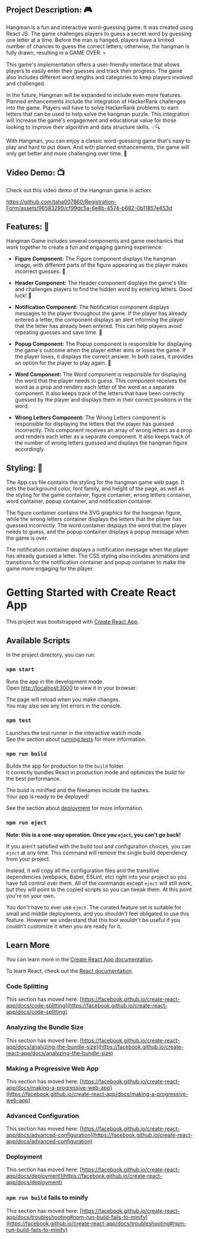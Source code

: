 ## Project Description: 🎮

Hangman is a fun and interactive word-guessing game. It was created using React JS. The game challenges players to guess a secret word by guessing one letter at a time. Before the man is hanged, players have a limited number of chances to guess the correct letters; otherwise, the hangman is fully drawn, resulting in a GAME OVER. 💀

This game's implementation offers a user-friendly interface that allows players to easily enter their guesses and track their progress. The game also includes different word lengths and categories to keep players involved and challenged.

In the future, Hangman will be expanded to include even more features. Planned enhancements include the integration of HackerRank challenges into the game. Players will have to solve HackerRank problems to earn letters that can be used to help solve the hangman puzzle. This integration will increase the game's engagement and educational value for those looking to improve their algorithm and data structure skills. 💡🔍

With Hangman, you can enjoy a classic word-guessing game that's easy to play and hard to put down. And with planned enhancements, the game will only get better and more challenging over time. 🚀

## Video Demo: 📺

Check out this video demo of the Hangman game in action:

https://github.com/taha007860/Registration-Form/assets/96583299/cf99dc5a-6e8b-4574-b682-0b11857e653d

## Features: 🎯

Hangman Game includes several components and game mechanics that work together to create a fun and engaging gaming experience:

- **Figure Component:** The Figure component displays the hangman image, with different parts of the figure appearing as the player makes incorrect guesses. 🤖

- **Header Component:** The Header component displays the game's title and challenges players to find the hidden word by entering letters. Good luck! 🤞

- **Notification Component:** The Notification component displays messages to the player throughout the game. If the player has already entered a letter, the component displays an alert informing the player that the letter has already been entered. This can help players avoid repeating guesses and save time. 📢

- **Popup Component:** The Popup component is responsible for displaying the game's outcome when the player either wins or loses the game. If the player loses, it displays the correct answer. In both cases, it provides an option for the player to play again. 🎉

- **Word Component:** The Word component is responsible for displaying the word that the player needs to guess. This component receives the word as a prop and renders each letter of the word as a separate component. It also keeps track of the letters that have been correctly guessed by the player and displays them in their correct positions in the word.

- **Wrong Letters Component:** The Wrong Letters component is responsible for displaying the letters that the player has guessed incorrectly. This component receives an array of wrong letters as a prop and renders each letter as a separate component. It also keeps track of the number of wrong letters guessed and displays the hangman figure accordingly.

## Styling: 🎨

The App.css file contains the styling for the hangman game web page. It sets the background color, font family, and height of the page, as well as the styling for the game container, figure container, wrong letters container, word container, popup container, and notification container.

The figure container contains the SVG graphics for the hangman figure, while the wrong letters container displays the letters that the player has guessed incorrectly. The word container displays the word that the player needs to guess, and the popup container displays a popup message when the game is over.

The notification container displays a notification message when the player has already guessed a letter. The CSS styling also includes animations and transitions for the notification container and popup container to make the game more engaging for the player.

# Getting Started with Create React App

This project was bootstrapped with [Create React App](https://github.com/facebook/create-react-app).

## Available Scripts

In the project directory, you can run:

### `npm start`

Runs the app in the development mode.\
Open [http://localhost:3000](http://localhost:3000) to view it in your browser.

The page will reload when you make changes.\
You may also see any lint errors in the console.

### `npm test`

Launches the test runner in the interactive watch mode.\
See the section about [running tests](https://facebook.github.io/create-react-app/docs/running-tests) for more information.

### `npm run build`

Builds the app for production to the `build` folder.\
It correctly bundles React in production mode and optimizes the build for the best performance.

The build is minified and the filenames include the hashes.\
Your app is ready to be deployed!

See the section about [deployment](https://facebook.github.io/create-react-app/docs/deployment) for more information.

### `npm run eject`

**Note: this is a one-way operation. Once you `eject`, you can't go back!**

If you aren't satisfied with the build tool and configuration choices, you can `eject` at any time. This command will remove the single build dependency from your project.

Instead, it will copy all the configuration files and the transitive dependencies (webpack, Babel, ESLint, etc) right into your project so you have full control over them. All of the commands except `eject` will still work, but they will point to the copied scripts so you can tweak them. At this point you're on your own.

You don't have to ever use `eject`. The curated feature set is suitable for small and middle deployments, and you shouldn't feel obligated to use this feature. However we understand that this tool wouldn't be useful if you couldn't customize it when you are ready for it.

## Learn More

You can learn more in the [Create React App documentation](https://facebook.github.io/create-react-app/docs/getting-started).

To learn React, check out the [React documentation](https://reactjs.org/).

### Code Splitting

This section has moved here: [https://facebook.github.io/create-react-app/docs/code-splitting](https://facebook.github.io/create-react-app/docs/code-splitting)

### Analyzing the Bundle Size

This section has moved here: [https://facebook.github.io/create-react-app/docs/analyzing-the-bundle-size](https://facebook.github.io/create-react-app/docs/analyzing-the-bundle-size)

### Making a Progressive Web App

This section has moved here: [https://facebook.github.io/create-react-app/docs/making-a-progressive-web-app](https://facebook.github.io/create-react-app/docs/making-a-progressive-web-app)

### Advanced Configuration

This section has moved here: [https://facebook.github.io/create-react-app/docs/advanced-configuration](https://facebook.github.io/create-react-app/docs/advanced-configuration)

### Deployment

This section has moved here: [https://facebook.github.io/create-react-app/docs/deployment](https://facebook.github.io/create-react-app/docs/deployment)

### `npm run build` fails to minify

This section has moved here: [https://facebook.github.io/create-react-app/docs/troubleshooting#npm-run-build-fails-to-minify](https://facebook.github.io/create-react-app/docs/troubleshooting#npm-run-build-fails-to-minify)



